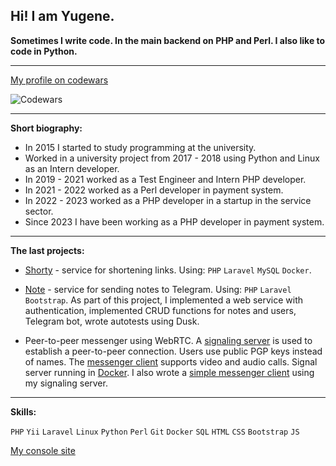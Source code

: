 ## Hi! I am Yugene.

**Sometimes I write code. In the main backend on PHP and Perl. I also like to code in Python.**

---

[My profile on codewars](https://www.codewars.com/users/Yugene)

![Codewars](https://www.codewars.com/users/Yugene/badges/large) 

---

**Short biography:**

- In 2015 I started to study programming at the university.
- Worked in a university project from 2017 - 2018 using Python and Linux as an Intern developer.
- In 2019 - 2021 worked as a Test Engineer and Intern PHP developer.
- In 2021 - 2022 worked as a Perl developer in payment system.
- In 2022 - 2023 worked as a PHP developer in a startup in the service sector.
- Since 2023 I have been working as a PHP developer in payment system.

---

**The last projects:**

- [Shorty](https://github.com/mir-evgenii/shorty) - service for shortening links. Using: `PHP` `Laravel` `MySQL` `Docker`.

- [Note](https://github.com/mir-evgenii/note) - service for sending notes to Telegram. Using: `PHP` `Laravel` `Bootstrap`. As part of this project, I implemented a web service with authentication, implemented CRUD functions for notes and users, Telegram bot, wrote autotests using Dusk.

- Peer-to-peer messenger using WebRTC. A [signaling server](https://github.com/mir-evgenii/signaling_server) is used to establish a peer-to-peer connection. Users use public PGP keys instead of names. The [messenger client](https://github.com/mir-evgenii/webrtc_messenger_client) supports video and audio calls. Signal server running in [Docker](https://github.com/mir-evgenii/doc_web_app). I also wrote a [simple messenger client](https://github.com/mir-evgenii/messenger_desktop_app) using my signaling server.

---

**Skills:**

`PHP` `Yii` `Laravel` `Linux` `Python` `Perl` `Git` `Docker` `SQL` `HTML` `CSS` `Bootstrap` `JS`

[My console site](https://mir-evgenii.github.io/)
